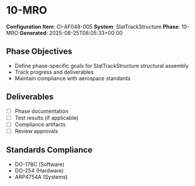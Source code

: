 # 10-MRO

**Configuration Item**: CI-AF048-005
**System**: SlatTrackStructure
**Phase**: 10-MRO
**Generated**: 2025-08-25T08:05:33+00:00

## Phase Objectives
- Define phase-specific goals for SlatTrackStructure structural assembly
- Track progress and deliverables
- Maintain compliance with aerospace standards

## Deliverables
- [ ] Phase documentation
- [ ] Test results (if applicable)
- [ ] Compliance artifacts
- [ ] Review approvals

## Standards Compliance
- DO-178C (Software)
- DO-254 (Hardware)
- ARP4754A (Systems)

